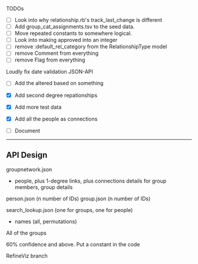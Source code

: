 TODOs

* [ ] Look into why relationship.rb's track_last_change is different
* [ ] Add group_cat_assignments.tsv to the seed data.
* [ ] Move repeated constants to somewhere logical.
* [ ] Look into making approved into an integer
* [ ] remove :default_rel_category from the RelationshipType model
* [ ] remove Comment from everything
* [ ] remove Flag from everything

 Loudly fix date validation
JSON-API


* [ ] Add the altered based on something
* [X] Add second degree repationships
* [X] Add more test data
* [X] Add all the people as connections
* [ ] Document


----


API Design
-------------------

groupnetwork.json
  - people, plus 1-degree links, plus connections details for group members, group details

<!-- sharednetwork.json
  - people, 1-degree, plue 2 people details, plus relationship between two source nodes

personnetwork.json
  - one and two degree connections and details of the person, all relationships between any nodes. -->

person.json (n number of IDs)
group.json  (n number of IDs)

search_lookup.json (one for groups, one for people)
  - names (all, permutations)

All of the groups


60% confidence and above.  Put a constant in the code 

RefineViz branch
